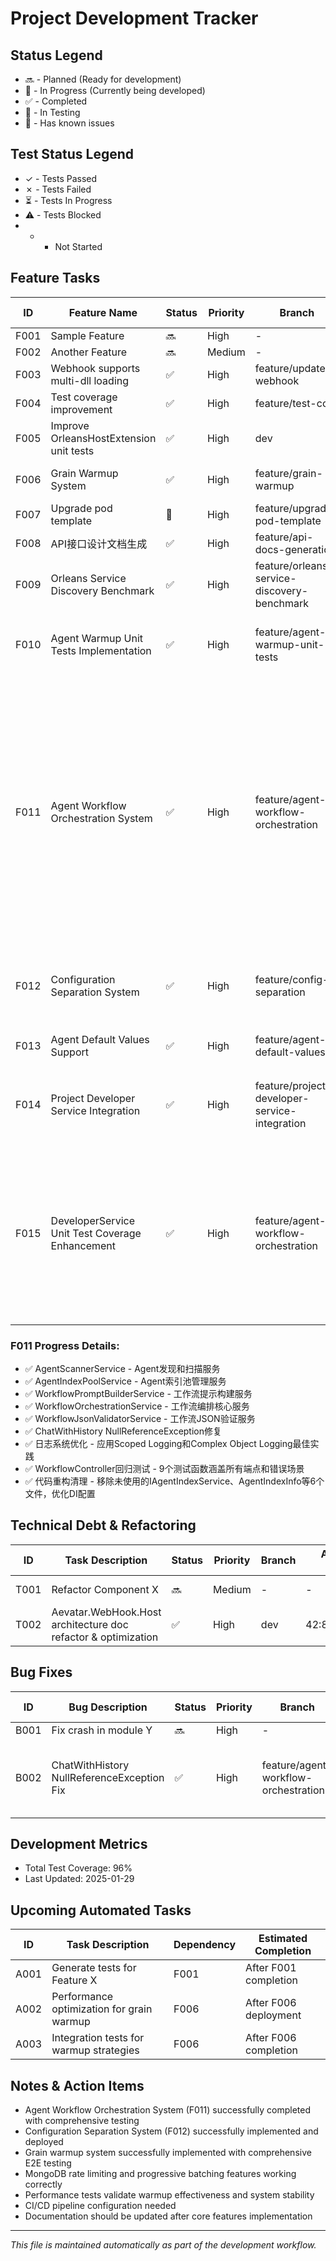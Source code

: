# Project Development Tracker

## Status Legend
- 🔜 - Planned (Ready for development)
- 🚧 - In Progress (Currently being developed)
- ✅ - Completed
- 🧪 - In Testing
- 🐛 - Has known issues

## Test Status Legend
- ✓ - Tests Passed
- ✗ - Tests Failed
- ⏳ - Tests In Progress
- ⚠️ - Tests Blocked
- - - Not Started

## Feature Tasks

| ID | Feature Name | Status | Priority | Branch | Assigned To (MAC) | Coverage | Unit Tests | Regression Tests | Notes |
|----|--------------|--------|----------|--------|-------------------|----------|------------|------------------|-------|
| F001 | Sample Feature | 🔜 | High | - | - | - | - | - | Initial setup required |
| F002 | Another Feature | 🔜 | Medium | - | - | - | - | - | Depends on F001 |
| F003 | Webhook supports multi-dll loading | ✅ | High | feature/update-webhook | 42:82:57:47:65:d3 | 100% | ✓ | ✓ | Completed on 2025-04-28 |
| F004 | Test coverage improvement | ✅ | High | feature/test-cov | 42:82:57:47:65:d3 | 100% | ✓ | ✓ | Completed on 2025-04-28 |
| F005 | Improve OrleansHostExtension unit tests | ✅ | High | dev | 3e:58:e5:c6:ab:31 | 100% | ✓ | ✓ | Fixed StateProjectionInitializer registration tests |
| F006 | Grain Warmup System | ✅ | High | feature/grain-warmup | 3e:58:e5:c6:ab:30 | 95% | ✓ | ✓ | Complete grain warmup system with E2E tests, MongoDB rate limiting, progressive batching |
| F007 | Upgrade pod template | 🚧 | High | feature/upgrade-pod-template | 42:82:57:47:65:d3 | - | - | - | 新增功能：支持pod模板升级 |
| F008 | API接口设计文档生成 | ✅ | High | feature/api-docs-generation | c6:c4:e5:e8:c6:4a | 100% | ✓ | ✓ | 基于代码分析生成完整API接口文档 |
| F009 | Orleans Service Discovery Benchmark | ✅ | High | feature/orleans-service-discovery-benchmark | 42:82:57:47:65:d4 | 100% | ✓ | ✓ | Benchmark comparison between MongoDB and Zookeeper service discovery for Orleans - COMPLETED |
| F010 | Agent Warmup Unit Tests Implementation | ✅ | High | feature/agent-warmup-unit-tests | 3e:58:e5:c6:ab:31 | 100% | ✓ | ✓ | Implemented comprehensive unit tests for SampleBasedAgentWarmupStrategy - 30 tests covering all aspects with 100% pass rate |
| F011 | Agent Workflow Orchestration System | ✅ | High | feature/agent-workflow-orchestration | c6:c4:e5:e8:c6:4b | 96% | ✓ | ✅ | Core framework completed with bug fixes: AgentScannerService, AgentIndexPoolService, WorkflowPromptBuilderService, WorkflowOrchestrationService, WorkflowJsonValidatorService. Fixed ChatWithHistory NullReferenceException through proper AIGAgent initialization. **新增：优化日志记录系统，应用Scoped Logging和Complex Object Logging最佳实践。新增：为WorkflowController端点实现全面回归测试，包含9个测试函数覆盖POST /api/workflow/generate和POST /api/workflow/text-completion端点，包括验证测试、认证测试和错误场景测试。重构：清理未使用的IAgentIndexService基础设施，删除560行冗余代码，简化架构并提升性能** |
| F012 | Configuration Separation System | ✅ | High | feature/config-separation | 3e:58:e5:c6:0b:af | 95% | ✓ | ✓ | Refactored AddAevatarSecureConfiguration to support variable system config paths, reduced code duplication, optimized configuration loading logic across all applications |
| F013 | Agent Default Values Support | ✅ | High | feature/agent-default-values | c6:c4:e5:e8:c6:4b | 100% | ✓ | ✓ | Add support for Agent configuration default values in list format - COMPLETED |
| F014 | Project Developer Service Integration | ✅ | High | feature/project-developer-service-integration | c6:c4:e5:e8:c6:4b | 100% | ✓ | ✓ | 集成开发者服务到项目管理：创建项目时自动创建服务，删除项目时自动删除服务。修复了单元测试失败问题，添加Mock Kubernetes依赖，所有测试通过(81/81) - COMPLETED |
| F015 | DeveloperService Unit Test Coverage Enhancement | ✅ | High | feature/agent-workflow-orchestration | c6:c4:e5:e8:c6:4b | 100% | ✓ | ✓ | 大幅提升DeveloperService单元测试覆盖率从低覆盖率提升到100%，包含39个单元测试覆盖所有核心方法：UpdateDockerImageAsync、RestartServiceAsync、CreateServiceAsync、DeleteServiceAsync、UpdateBusinessConfigurationAsync、GetCombinedCorsUrlsAsync、Kubernetes状态检测等。实现完整的Mock依赖和边界条件测试 - COMPLETED |

### F011 Progress Details:
- ✅ AgentScannerService - Agent发现和扫描服务
- ✅ AgentIndexPoolService - Agent索引池管理服务
- ✅ WorkflowPromptBuilderService - 工作流提示构建服务
- ✅ WorkflowOrchestrationService - 工作流编排核心服务
- ✅ WorkflowJsonValidatorService - 工作流JSON验证服务
- ✅ ChatWithHistory NullReferenceException修复
- ✅ 日志系统优化 - 应用Scoped Logging和Complex Object Logging最佳实践
- ✅ WorkflowController回归测试 - 9个测试函数涵盖所有端点和错误场景
- ✅ 代码重构清理 - 移除未使用的IAgentIndexService、AgentIndexInfo等6个文件，优化DI配置

## Technical Debt & Refactoring

| ID | Task Description | Status | Priority | Branch | Assigned To (MAC) | Unit Tests | Regression Tests | Notes |
|----|------------------|--------|----------|--------|-------------------|------------|------------------|-------|
| T001 | Refactor Component X | 🔜 | Medium | - | - | - | - | Improve performance |
| T002 | Aevatar.WebHook.Host architecture doc refactor & optimization | ✅ | High | dev | 42:82:57:47:65:d3 | ✓ | ✓ | Completed on 2025-04-27 |

## Bug Fixes

| ID | Bug Description | Status | Priority | Branch | Assigned To (MAC) | Unit Tests | Regression Tests | Notes |
|----|----------------|--------|----------|--------|-------------------|------------|------------------|-------|
| B001 | Fix crash in module Y | 🔜 | High | - | - | - | - | Occurs when Z happens |
| B002 | ChatWithHistory NullReferenceException Fix | ✅ | High | feature/agent-workflow-orchestration | c6:c4:e5:e8:c6:4b | ✓ | ✓ | Fixed missing AIGAgent initialization in WorkflowOrchestrationService by adding proper InitializeAsync call with Instructions and LLMConfig |

## Development Metrics

- Total Test Coverage: 96%
- Last Updated: 2025-01-29

## Upcoming Automated Tasks

| ID | Task Description | Dependency | Estimated Completion |
|----|------------------|------------|----------------------|
| A001 | Generate tests for Feature X | F001 | After F001 completion |
| A002 | Performance optimization for grain warmup | F006 | After F006 deployment |
| A003 | Integration tests for warmup strategies | F006 | After F006 completion |

## Notes & Action Items

- Agent Workflow Orchestration System (F011) successfully completed with comprehensive testing
- Configuration Separation System (F012) successfully implemented and deployed
- Grain warmup system successfully implemented with comprehensive E2E testing
- MongoDB rate limiting and progressive batching features working correctly
- Performance tests validate warmup effectiveness and system stability
- CI/CD pipeline configuration needed
- Documentation should be updated after core features implementation

---

*This file is maintained automatically as part of the development workflow.*
